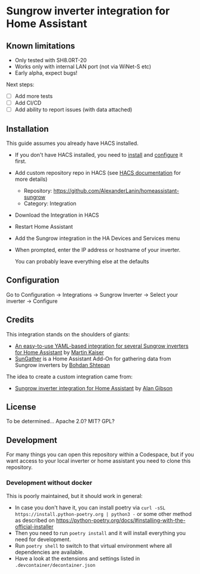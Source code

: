 # Sungrow inverter integration for Home Assistant

## Known limitations
* Only tested with SH8.0RT-20
* Works only with internal LAN port (not via WiNet-S etc)
* Early alpha, expect bugs!

Next steps:
* [ ] Add more tests
* [ ] Add CI/CD
* [ ] Add ability to report issues (with data attached)

## Installation

This guide assumes you already have HACS installed.
* If you don't have HACS installed, you need to [install](https://hacs.xyz/docs/setup/download) and [configure](https://hacs.xyz/docs/configuration/basic) it first.
* Add custom repository repo in HACS (see [HACS documentation](https://hacs.xyz/docs/faq/custom_repositories/) for more details)
  * Repository: https://github.com/AlexanderLanin/homeassistant-sungrow
  * Category: Integration
* Download the Integration in HACS
* Restart Home Assistant

* Add the Sungrow integration in the HA Devices and Services menu
* When prompted, enter the IP address or hostname of your inverter.

  You can probably leave everything else at the defaults


## Configuration

Go to Configuration -> Integrations -> Sungrow Inverter -> Select your inverter -> Configure

## Credits

This integration stands on the shoulders of giants:
- [An easy-to-use YAML-based integration for several Sungrow inverters for Home Assistant](https://github.com/mkaiser/Sungrow-SHx-Inverter-Modbus-Home-Assistant) by [Martin Kaiser](https://github.com/mkaiser)
- [SunGather](https://github.com/bohdan-s/SunGather/tree/main) is a Home Assistant Add-On for gathering data from Sungrow inverters by [Bohdan Shtepan](https://github.com/bohdan-s)

The idea to create a custom integration came from:
- [Sungrow inverter integration for Home Assistant](https://github.com/alangibson/homeassistant-sungrow/) by [Alan Gibson](https://github.com/alangibson)

## License

To be determined... Apache 2.0? MIT? GPL?

## Development

For many things you can open this repository within a Codespace, but if you want access to your local inverter or home assistant you need to clone this repository.


### Development without docker
This is poorly maintained, but it should work in general:
* In case you don't have it, you can install poetry via `curl -sSL https://install.python-poetry.org | python3 -` or some other method as described on https://python-poetry.org/docs/#installing-with-the-official-installer
* Then you need to run `poetry install` and it will install everything you need for development.
* Run `poetry shell` to switch to that virtual environment where all dependencies are available.
* Have a look at the extensions and settings listed in `.devcontainer/decontainer.json`
